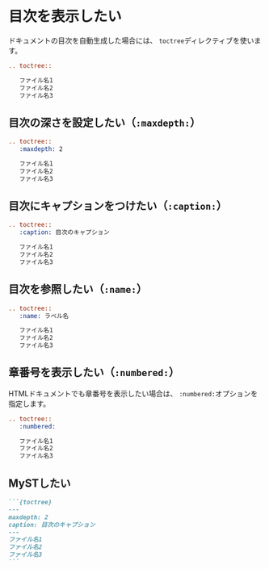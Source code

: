 # 目次を表示したい

ドキュメントの目次を自動生成した場合には、
``toctree``ディレクティブを使います。



```rst
.. toctree::

   ファイル名1
   ファイル名2
   ファイル名3
```

## 目次の深さを設定したい（``:maxdepth:``）

```rst
.. toctree::
   :maxdepth: 2

   ファイル名1
   ファイル名2
   ファイル名3
```

## 目次にキャプションをつけたい（``:caption:``）

```rst
.. toctree::
   :caption: 目次のキャプション

   ファイル名1
   ファイル名2
   ファイル名3
```

## 目次を参照したい（``:name:``）

```rst
.. toctree::
   :name: ラベル名

   ファイル名1
   ファイル名2
   ファイル名3
```

## 章番号を表示したい（``:numbered:``）

HTMLドキュメントでも章番号を表示したい場合は、
``:numbered:``オプションを指定します。

```rst
.. toctree::
   :numbered:

   ファイル名1
   ファイル名2
   ファイル名3
```

## MySTしたい

````md
```{toctree}
---
maxdepth: 2
caption: 目次のキャプション
---
ファイル名1
ファイル名2
ファイル名3
```
````
